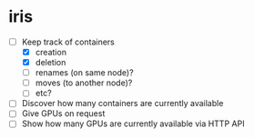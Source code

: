 # iris

- [ ] Keep track of containers
  - [x] creation
  - [x] deletion
  - [ ] renames (on same node)?
  - [ ] moves (to another node)?
  - [ ] etc?
- [ ] Discover how many containers are currently available
- [ ] Give GPUs on request
- [ ] Show how many GPUs are currently available via HTTP API
